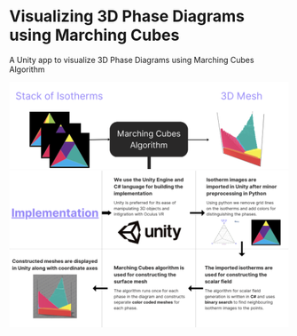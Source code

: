 # Visualizing 3D Phase Diagrams using Marching Cubes

A Unity app to visualize 3D Phase Diagrams using Marching Cubes Algorithm

![head](media/Head.png)
![head](media/Summary.png)